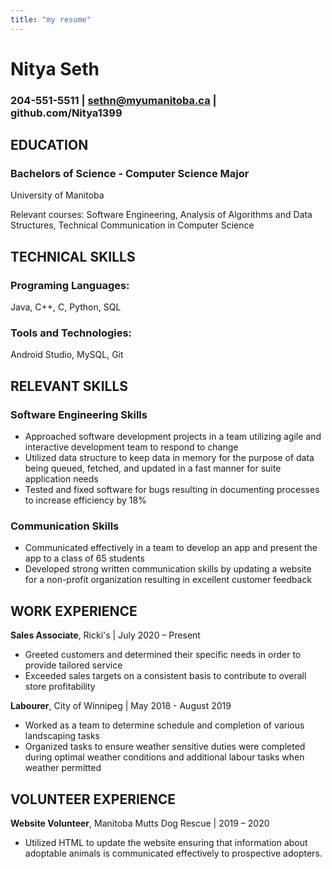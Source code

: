 ```yaml
---
title: "my resume"
---
```


# Nitya Seth

### 204-551-5511 | sethn@myumanitoba.ca | github.com/Nitya1399

## EDUCATION
### Bachelors of Science - Computer Science Major
University of Manitoba

Relevant courses: Software Engineering, Analysis of Algorithms and Data Structures, Technical Communication in Computer Science

## TECHNICAL SKILLS
### Programing Languages: 
Java, C++, C, Python, SQL
### Tools and Technologies:  
Android Studio, MySQL, Git

## RELEVANT SKILLS
### Software Engineering Skills
- Approached software development projects in a team utilizing agile and interactive development team to respond to change
- Utilized data structure to keep data in memory for the purpose of data being queued, fetched, and updated in a fast manner for suite application needs
- Tested and fixed software for bugs resulting in documenting processes to increase efficiency by 18%

### Communication Skills
- Communicated effectively in a team to develop an app and present the app to a class of 65 students
- Developed strong written communication skills by updating a website for a non-profit organization resulting in excellent customer feedback

## WORK EXPERIENCE
**Sales Associate**, Ricki's | July 2020 – Present
- Greeted customers and determined their specific needs in order to provide tailored service
- Exceeded sales targets on a consistent basis to contribute to overall store profitability

**Labourer**, City of Winnipeg | May 2018 - August 2019
- Worked as a team to determine schedule and completion of various landscaping tasks
- Organized tasks to ensure weather sensitive duties were completed during optimal weather conditions and additional labour tasks when weather permitted

## VOLUNTEER EXPERIENCE
**Website Volunteer**, Manitoba Mutts Dog Rescue | 2019 – 2020
- Utilized HTML to update the website ensuring that information about adoptable animals is communicated effectively to prospective adopters.
